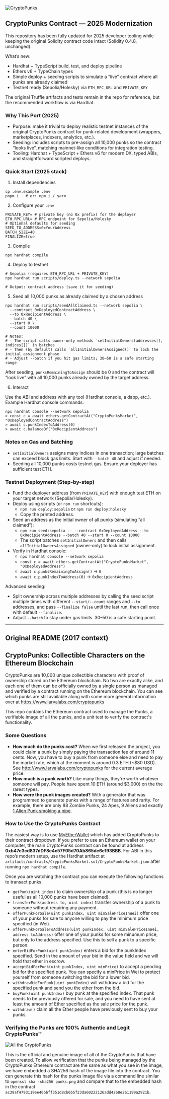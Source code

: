 ![CryptoPunks](/punk-variety.png)

## CryptoPunks Contract — 2025 Modernization

This repository has been fully updated for 2025 developer tooling while keeping the original Solidity contract code intact (Solidity 0.4.8, unchanged).

What’s new:

- Hardhat + TypeScript build, test, and deploy pipeline
- Ethers v6 + TypeChain types
- Simple deploy + seeding scripts to simulate a “live” contract where all punks are already claimed
- Testnet ready (Sepolia/Holesky) via `ETH_RPC_URL` and `PRIVATE_KEY`

The original Truffle artifacts and tests remain in the repo for reference, but the recommended workflow is via Hardhat.

### Why This Port (2025)

- Purpose: make it trivial to deploy realistic testnet instances of the original CryptoPunks contract for punk-related development (wrappers, marketplaces, indexers, analytics, etc.).
- Seeding: includes scripts to pre-assign all 10,000 punks so the contract “looks live”, matching mainnet-like conditions for integration testing.
- Tooling: Hardhat + TypeScript + Ethers v6 for modern DX, typed ABIs, and straightforward scripted deploys.

### Quick Start (2025 stack)

1) Install dependencies

```
cp .env.example .env
pnpm i   # or: npm i / yarn
```

2) Configure your `.env`

```
PRIVATE_KEY= # private key (no 0x prefix) for the deployer
ETH_RPC_URL= # RPC endpoint for Sepolia/Holesky
# Optional defaults for seeding
SEED_TO_ADDRESS=0xYourAddress
BATCH_SIZE=40
FINALIZE=true
```

3) Compile

```
npx hardhat compile
```

4) Deploy to testnet

```
# Sepolia (requires ETH_RPC_URL + PRIVATE_KEY)
npx hardhat run scripts/deploy.ts --network sepolia

# Output: contract address (save it for seeding)
```

5) Seed all 10,000 punks as already claimed by a chosen address

```
npx hardhat run scripts/seedAllClaimed.ts --network sepolia \
  --contract 0xDeployedContractAddress \
  --to 0xRecipientAddress \
  --batch 40 \
  --start 0 \
  --count 10000

# Notes:
# - The script calls owner-only methods `setInitialOwners(addresses[], indices[])` in batches
# - Then (by default) calls `allInitialOwnersAssigned()` to lock the initial assignment phase
# - Adjust --batch if you hit gas limits; 30–50 is a safe starting range
```

After seeding, `punksRemainingToAssign` should be 0 and the contract will “look live” with all 10,000 punks already owned by the target address.

6) Interact

Use the ABI and address with any tool (Hardhat console, a dapp, etc.). Example Hardhat console commands:

```
npx hardhat console --network sepolia
> const c = await ethers.getContractAt("CryptoPunksMarket", "0xDeployedContractAddress")
> await c.punkIndexToAddress(0)
> await c.balanceOf("0xRecipientAddress")
```

### Notes on Gas and Batching

- `setInitialOwners` assigns many indices in one transaction; large batches can exceed block gas limits. Start with `--batch 40` and adjust if needed.
- Seeding all 10,000 punks costs testnet gas. Ensure your deployer has sufficient test ETH.

### Testnet Deployment (Step-by-step)

- Fund the deployer address (from `PRIVATE_KEY`) with enough test ETH on your target network (Sepolia/Holesky).
- Deploy using scripts (or `npm run` shortcuts):
  - `npm run deploy:sepolia` or `npm run deploy:holesky`
  - Copy the printed address.
- Seed an address as the initial owner of all punks (simulating “all claimed”):
  - `npm run seed:sepolia -- --contract 0xDeployedAddress --to 0xRecipientAddress --batch 40 --start 0 --count 10000`
  - The script batches `setInitialOwners` and then calls `allInitialOwnersAssigned` (owner-only) to lock initial assignment.
- Verify in Hardhat console:
  - `npx hardhat console --network sepolia`
  - `const c = await ethers.getContractAt("CryptoPunksMarket", "0xDeployedAddress")`
  - `await c.punksRemainingToAssign()` -> `0`
  - `await c.punkIndexToAddress(0)` -> `0xRecipientAddress`

Advanced seeding:
- Split ownership across multiple addresses by calling the seed script multiple times with different `--start/--count` ranges and `--to` addresses, and pass `--finalize false` until the last run, then call once with default `--finalize`.
- Adjust `--batch` to stay under gas limits. 30–50 is a safe starting point.

---

## Original README (2017 context)

## CryptoPunks: Collectible Characters on the Ethereum Blockchain

CryptoPunks are 10,000 unique collectible characters with proof of ownership stored on the Ethereum blockchain. No two are exactly alike, and each one of them can be officially owned by a single person as managed and verified by a contract running on the Ethereum blockchain. You can see which punks are still available along with some more general information over at https://www.larvalabs.com/cryptopunks

This repo contains the Ethereum contract used to manage the Punks, a verifiable image of all the punks, and a unit test to verify the contract's functionality.

### Some Questions

* **How much do the punks cost?** When we first released the project, you could claim a punk by simply paying the transaction fee of around 11 cents. Now, you have to buy a punk from someone else and need to pay the market rate, which at the moment is around 0.3 ETH (~$80 USD). See http://www.larvalabs.com/cryptopunks for the current average price.
* **How much is a punk worth?** Like many things, they're worth whatever someone will pay. People have spent 10 ETH (around $3,000) on the the rarest types.
* **How were the punk images created?** With a generator that was programmed to generate punks with a range of features and rarity. For example, there are only 88 Zombie Punks, 24 Apes, 9 Aliens and exactly [1 Alien Punk smoking a pipe](https://www.larvalabs.com/cryptopunks/details/7804).

### How to Use the CryptoPunks Contract

The easiest way is to use [MyEtherWallet](https://www.myetherwallet.com/#contracts) which has added CryptoPunks to their contract dropdown. If you prefer to use an Ethereum wallet on your computer, the main CryptoPunks contract can be found at address **0xb47e3cd837dDF8e4c57F05d70Ab865de6e193BBB**. For ABI in this repo’s modern setup, use the Hardhat artifact at `artifacts/contracts/CryptoPunksMarket.sol/CryptoPunksMarket.json` after running `npx hardhat compile`.

Once you are watching the contract you can execute the following functions to transact punks:

* ```getPunk(uint index)``` to claim ownership of a punk (this is no longer useful as all 10,000 punks have been claimed).
* ```transferPunk(address to, uint index)``` transfer ownership of a punk to someone without requiring any payment.
* ```offerPunkForSale(uint punkIndex, uint minSalePriceInWei)``` offer one of your punks for sale to anyone willing to pay the minimum price specified (in Wei).
* ```offerPunkForSaleToAddress(uint punkIndex, uint minSalePriceInWei, address toAddress)``` offer one of your punks for some minumum price, but only to the address specified. Use this to sell a punk to a specific person.
* ```enterBidForPunk(uint punkIndex)``` enters a bid for the punkIndex specified. Send in the amount of your bid in the value field and we will hold that ether in escrow.
* ```acceptBidForPunk(uint punkIndex, uint minPrice)``` to accept a pending bid for the specified punk. You can specify a minPrice in Wei to protect yourself from someone switching the bid for a lower bid.
* ```withdrawBidForPunk(uint punkIndex)``` will withdraw a bid for the specified punk and send you the ether from the bid.
* ```buyPunk(uint punkIndex)``` buy punk at the specified index. That punk needs to be previously offered for sale, and you need to have sent at least the amount of Ether specified as the sale price for the punk.
* ```withdraw()``` claim all the Ether people have previously sent to buy your punks.

### Verifying the Punks are 100% Authentic and Legit CryptoPunks™

![All the CryptoPunks](/punks.png)

This is the official and genuine image of all of the CryptoPunks that have been created. To allow verification that the punks being managed by the CryptoPunks Ethereum contract are the same as what you see in the image, we have embedded a SHA256 hash of the image file into the contract. You can generate this hash for the punks image file via a command line similar to ```openssl sha -sha256 punks.png``` and compare that to the embedded hash in the contract ```ac39af4793119ee46bbff351d8cb6b5f23da60222126add4268e261199a2921b```.
